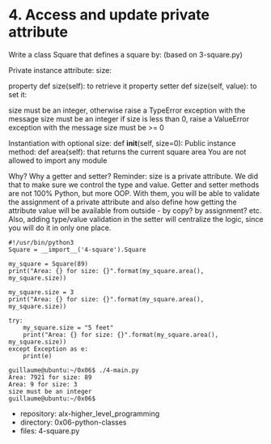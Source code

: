 # 4. Access and update private attribute



Write a class Square that defines a square by: (based on 3-square.py)

Private instance attribute: size:


property def size(self): to retrieve it
property setter def size(self, value): to set it:


size must be an integer, otherwise raise a TypeError exception with the message size must be an integer
if size is less than 0, raise a ValueError exception with the message size must be >= 0


Instantiation with optional size: def __init__(self, size=0):
Public instance method: def area(self): that returns the current square area
You are not allowed to import any module

Why?
Why a getter and setter?
Reminder: size is a private attribute. We did that to make sure we control the type and value. 
Getter and setter methods are not 100% Python, but more OOP. 
With them, you will be able to validate the assignment of a private attribute and also define how getting the attribute value will be available from outside - by copy? by assignment? etc.
Also, adding type/value validation in the setter will centralize the logic, since you will do it in only one place.
```guillaume@ubuntu:~/0x06$ cat 4-main.py
#!/usr/bin/python3
Square = __import__('4-square').Square

my_square = Square(89)
print("Area: {} for size: {}".format(my_square.area(), my_square.size))

my_square.size = 3
print("Area: {} for size: {}".format(my_square.area(), my_square.size))

try:
    my_square.size = "5 feet"
    print("Area: {} for size: {}".format(my_square.area(), my_square.size))
except Exception as e:
    print(e)

guillaume@ubuntu:~/0x06$ ./4-main.py
Area: 7921 for size: 89
Area: 9 for size: 3
size must be an integer
guillaume@ubuntu:~/0x06$ 
```


 - repository: alx-higher_level_programming
 - directory: 0x06-python-classes
 - files: 4-square.py
